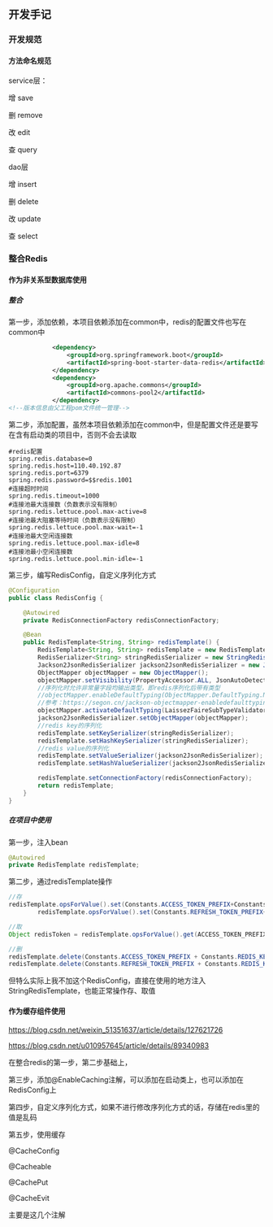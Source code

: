 ## 开发手记



### 开发规范

#### 方法命名规范

service层：

增    save

删    remove

改    edit

查    query



dao层

增    insert

删    delete

改    update

查    select



### 整合Redis

#### 作为非关系型数据库使用

##### 整合

第一步，添加依赖，本项目依赖添加在common中，redis的配置文件也写在common中

```xml
			<dependency>
            	<groupId>org.springframework.boot</groupId>
            	<artifactId>spring-boot-starter-data-redis</artifactId>
        	</dependency>			
			<dependency>
                <groupId>org.apache.commons</groupId>
                <artifactId>commons-pool2</artifactId>
            </dependency>
<!--版本信息由父工程pom文件统一管理-->
```

第二步，添加配置，虽然本项目依赖添加在common中，但是配置文件还是要写在含有启动类的项目中，否则不会去读取

```properties
#redis配置
spring.redis.database=0
spring.redis.host=110.40.192.87
spring.redis.port=6379
spring.redis.password=$$redis.1001
#连接超时时间
spring.redis.timeout=1000
#连接池最大连接数（负数表示没有限制）
spring.redis.lettuce.pool.max-active=8
#连接池最大阻塞等待时间（负数表示没有限制）
spring.redis.lettuce.pool.max-wait=-1
#连接池最大空闲连接数
spring.redis.lettuce.pool.max-idle=8
#连接池最小空闲连接数
spring.redis.lettuce.pool.min-idle=-1
```

第三步，编写RedisConfig，自定义序列化方式

```java
@Configuration
public class RedisConfig {

    @Autowired
    private RedisConnectionFactory redisConnectionFactory;

    @Bean
    public RedisTemplate<String, String> redisTemplate() {
        RedisTemplate<String, String> redisTemplate = new RedisTemplate<>();
        RedisSerializer<String> stringRedisSerializer = new StringRedisSerializer();
        Jackson2JsonRedisSerializer jackson2JsonRedisSerializer = new Jackson2JsonRedisSerializer(Object.class);
        ObjectMapper objectMapper = new ObjectMapper();
        objectMapper.setVisibility(PropertyAccessor.ALL, JsonAutoDetect.Visibility.ANY);
        //序列化时允许非常量字段均输出类型，即redis序列化后带有类型
        //objectMapper.enableDefaultTyping(ObjectMapper.DefaultTyping.NON_FINAL)方法已从2.10.0开始标记@Deprecated，使用下面方法代替
        //参考：https://segon.cn/jackson-objectmapper-enabledefaulttyping-deprecated.html
        objectMapper.activateDefaultTyping(LaissezFaireSubTypeValidator.instance, ObjectMapper.DefaultTyping.NON_FINAL);
        jackson2JsonRedisSerializer.setObjectMapper(objectMapper);
        //redis key的序列化
        redisTemplate.setKeySerializer(stringRedisSerializer);
        redisTemplate.setHashKeySerializer(stringRedisSerializer);
        //redis value的序列化
        redisTemplate.setValueSerializer(jackson2JsonRedisSerializer);
        redisTemplate.setHashValueSerializer(jackson2JsonRedisSerializer);

        redisTemplate.setConnectionFactory(redisConnectionFactory);
        return redisTemplate;
    }
}
```



##### 在项目中使用

第一步，注入bean

```java
@Autowired
private RedisTemplate redisTemplate;
```



第二步，通过redisTemplate操作

```java
//存
redisTemplate.opsForValue().set(Constants.ACCESS_TOKEN_PREFIX+Constants.REDIS_KEY_SEPARATOR+jtPlayer.getUid(),jwtToken,Constants.REDIS_ACCESS_TOKEN_TTL, TimeUnit.MILLISECONDS);
        redisTemplate.opsForValue().set(Constants.REFRESH_TOKEN_PREFIX+Constants.REDIS_KEY_SEPARATOR+jtPlayer.getUid(),refreshToken,Constants.REDIS_REFRESH_TOKEN_TTL,TimeUnit.MILLISECONDS);
```

```java
//取
Object redisToken = redisTemplate.opsForValue().get(ACCESS_TOKEN_PREFIX + REDIS_KEY_SEPARATOR + JwtUtils.parseJwtToken(jwt).get("uid"));
```

```java
//删
redisTemplate.delete(Constants.ACCESS_TOKEN_PREFIX + Constants.REDIS_KEY_SEPARATOR + uid);
redisTemplate.delete(Constants.REFRESH_TOKEN_PREFIX + Constants.REDIS_KEY_SEPARATOR + uid);
```





但特么实际上我不加这个RedisConfig，直接在使用的地方注入StringRedisTemplate，也能正常操作存、取值



#### 作为缓存组件使用



https://blog.csdn.net/weixin_51351637/article/details/127621726

https://blog.csdn.net/u010957645/article/details/89340983



在整合redis的第一步，第二步基础上，

第三步，添加@EnableCaching注解，可以添加在启动类上，也可以添加在RedisConfig上

第四步，自定义序列化方式，如果不进行修改序列化方式的话，存储在redis里的值是乱码

第五步，使用缓存

@CacheConfig

@Cacheable

@CachePut

@CacheEvit

主要是这几个注解